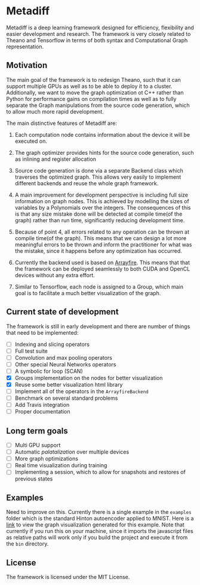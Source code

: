 # Metadiff

Metadiff is a deep learning framework designed for efficiency, flexibility and
easier development and research. The framework is very closely related to Theano and Tensorflow
in terms of both syntax and Computational Graph representation.

## Motivation
The main goal of the framework is to redesign Theano, such that it can support multiple GPUs as well
as to be able to deploy it to a cluster. Additionally, we want to move the graph optimization ot C++
rather than Python for performance gains on compilation times as well as to fully separate the
Graph manipulations from the source code generation, which to allow much more rapid development.


The main distinctive features of Metadiff are:

1. Each computation node contains information about the device it will be executed on.

2. The graph optimizer provides hints for the source code generation, such as inlining and register allocation

3. Source code generation is done via a separate Backend class which traverses the optimized graph. This allows
very easily to implement different backends and reuse the whole graph framework.

4. A main improvement for development perspective is including full size information on graph nodes. This is achieved by modelling
the sizes of variables by a Polynomials over the integers. The consequences of this is that any size mistake done will be
detected at compile time(of the graph) rather than run time, significantly reducing development time.

5. Because of point 4, all errors related to any operation can be thrown at compile time(of the graph). This means that
we can design a lot more meaningful errors to be thrown and inform the practitioner for what was the mistake, since it happens
before any optimization has occurred.

6. Currently the backend used is based on [Arrayfire](www.arrayfire.com). This means that that the framework can be deployed seamlessly
to both CUDA and OpenCL devices without any extra effort.

7. Similar to Tensorflow, each node is assigned to a Group, which main goal is to facilitate a much better visualization of the graph.


## Current state of development
The framework is still in early development and there are number of things that need to be implemented:

* [ ] Indexing and slicing operators
* [ ] Full test suite
* [ ] Convolution and max pooling operators
* [ ] Other special Neural Networks operators
* [ ] A symbolic for loop (SCAN)
* [x] Groups implementation on the nodes for better visualization
* [x] Reuse some better visualization html library
* [ ] Implement all of the operators in the `ArrayfireBackend`
* [ ] Benchmark on several standard problems
* [ ] Add Travis integration
* [ ] Proper documentation

## Long term goals
* [ ] Multi GPU support
* [ ] Automatic *palatalization* over multiple devices
* [ ] More graph optimizations
* [ ] Real time visualization during training
* [ ] Implementing a session, which to allow for snapshots and restores of previous states

## Examples
Need to improve on this. Currently there is a single example in the `examples` folder which is the standard
Hinton autoencoder applied to MNIST.
Here is a [link](https://rawgit.com/Botev/metadiff/master/examples/graphs/mnist_hinton_optim.html) to view the graph visualization generated for this example. Note that currently if you run this on your machine, since it imports the javascript files as relative paths will work only if you build the project and execute it from the `bin` directory.

## License
The framework is licensed under the MIT License.

